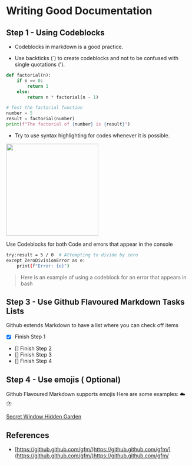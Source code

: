 # Writing Good Documentation

## Step 1 - Using Codeblocks

- Codeblocks in markdown is a good practice.

- Use backticks (`) to create codeblocks and not to be confused with single quotations (').
  


```Python
def factorial(n):
    if n == 0:
        return 1
    else:
        return n * factorial(n - 1)

# Test the factorial function
number = 5
result = factorial(number)
print(f"The factorial of {number} is {result}")

```
- Try to use syntax highlighting for codes whenever it is possible.



<img width="250" src="https://github.com/anijyojyo/github-docs-terraform/assets/71109436/de575bac-d1f8-4072-8440-669e832f92b0">



Use Codeblocks for both Code and errors that appear in the console



```bash
try:result = 5 / 0  # Attempting to divide by zero
except ZeroDivisionError as e:
    print(f"Error: {e}")
```

> Here is an example of using a codeblock for an error that appears in bash


## Step 3 - Use Github Flavoured Markdown Tasks Lists

Github extends Markdown to have a list where you can check off items

- [X] Finish Step 1
- [] Finish Step 2
- [] Finish Step 3
- [] Finish Step 4 

## Step 4 - Use emojis ( Optional)

Github Flavoured Markdown supports emojis
Here are some examples:
☁️ ⛈️


[Secret Window Hidden Garden](secret-window/hidden-garden.md)



##  References


- [https://github.github.com/gfm/)https://github.github.com/gfm/](https://github.github.com/gfm/)https://github.github.com/gfm/
